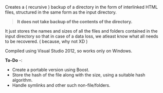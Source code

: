 Creates a ( recursive ) backup of a directory in the form of interlinked HTML files, structured in the same form as the input directory.  
 >**It does not take backup of the contents of the directory.**
 
It just stores the names and sizes of all the files and folders contained in the input directory so that in case of a data loss, we atleast know what all needs to be recovered. ( because, why not XD )


Compiled using Visual Studio 2012, so works only on Windows.

**To-Do** -:

 - Create a portable version using Boost.
 - Store the hash of the file along with the size, using a suitable hash algorithm.
 - Handle symlinks and other such non-file/folders.

